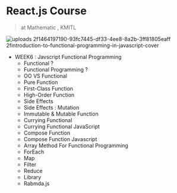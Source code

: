 # React.js Course
> at Mathematic , KMITL

![uploads 2f1464197190-93fc7445-df33-4ee8-8a2b-3ff81805eaff 2fintroduction-to-functional-programming-in-javascript-cover](https://user-images.githubusercontent.com/25294734/36639204-28ab0cf0-1a3a-11e8-9ab2-7f51b221638b.png)


- WEEK6 : Javscript Functional Programming
  - Functional ? 
  - Functional Programming ? 
  - OO VS Functional
  - Pure Function 
  - First-Class Function 
  - High-Order Function
  - Side Effects 
  - Side Effects : Mutation
  - Immutable & Mutable Function
  - Currying Functional
  - Currying Functional JavaScript
  - Compose Function
  - Compose Function Javascript
  - Array Method For Functional Programming 
  - ForEach
  - Map
  - Filter
  - Reduce
  - Library
  - Rabmda.js
  
